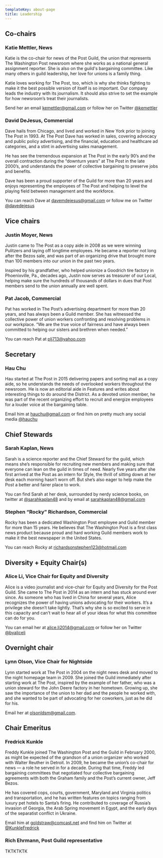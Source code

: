```yaml
---
templateKey: about-page
title: Leadership
---
```


## Co-chairs

### Katie Mettler, News

Katie is the co-chair for news of the Post Guild, the union that represents The Washington Post newsroom where she works as a national general assignment reporter. She is also on the guild's bargaining committee. Like many others in guild leadership, her love for unions is a family thing.

Katie loves working for The Post, too, which is why she thinks fighting to make it the best possible version of itself is so important. Our company leads the industry with its journalism. It should also strive to set the example for how newsroom’s treat their journalists.

Send her an email [kemettler@gmail.com](mailto:kemettler@gmail.com) or follow her on Twitter [@kemettler](https://twitter.com/@kemettler)

### David DeJesus, Commercial

Dave hails from Chicago, and lived and worked in New York prior to joining The Post in 1993. At The Post Dave has worked in sales, covering advocacy and public policy advertising, and the financial, education and healthcare ad categories, and a stint in advertising sales management.

He has see the tremendous expansion at The Post in the early 90’s and the overall contraction during the “downturn years” at The Post in the late 2000’s, and understands the power of collective bargaining to preserve jobs and benefits.

Dave has been a proud supporter of the Guild for more than 20 years and enjoys representing the employees of The Post and helping to level the playing field between management and the workforce.

You can reach Dave at [davemdejesus@gmail.com](mailto:davemdejesus@gmail.com) or follow me on Twitter [@davedejesus](https://twitter.com/@davedejesus)

## Vice chairs

### Justin Moyer, News

Justin came to The Post as a copy aide in 2008 as we were winning Pulitzers and laying off longtime employees. He became a reporter not long after the Bezos sale, and was part of an organizing drive that brought more than 100 members into our union in the past two years.

Inspired by his grandfather, who helped unionize a Goodrich tire factory in Phoenixville, Pa., decades ago, Justin now serves as treasurer of our Local, helping make sure the hundreds of thousands of dollars in dues that Post members send to the union annually are well spent.

### Pat Jacob, Commercial

Pat has worked in The Post’s advertising department for more than 20 years, and has always been a Guild member. She has witnessed the collective power of union workers confronting and resolving problems in our workplace. “We are the true voice of fairness and have always been committed to helping our sisters and brethren when needed.”

You can reach Pat at [plj713@yahoo.com](mailto:plj713@yahoo.com)

## Secretary

### Hau Chu

Hau started at The Post in 2015 delivering papers and sorting mail as a copy aide, so he understands the needs of overlooked workers throughout the newsroom. He is now an editorial aide in Features and writes about interesting things to do around the District. As a devoted union member, he was part of the recent organizing effort to recruit and energize employees for a louder voice at the bargaining table.

Email him at [hauchu@gmail.com](mailto:hauchu@gmail.com) or find him on pretty much any social media [@hauchu](https://twitter.com/hauchu)

## Chief Stewards

### Sarah Kaplan, News

Sarah is a science reporter and the Chief Steward for the guild, which means she’s responsible for recruiting new members and making sure that everyone can lean on the guild in times of need. Nearly five years after she first arrived at the Post as an intern for Style, the thrill of sitting down at her desk each morning hasn’t worn off. But she’s also eager to help make the Post a better and fairer place to work.

You can find Sarah at her desk, surrounded by nerdy science books, on twitter at [@sarahkaplan48](https://twitter.com/sarahkaplan48) and by email at [sarahkaplan48@gmail.com](mailto:sarahkaplan48@gmail.com)

### Stephen “Rocky” Richardson, Commercial

Rocky has been a dedicated Washington Post employee and Guild member for more than 15 years. He believes that The Washington Post is a first class news product because proud and hard working Guild members work to make it the best newspaper in the United States.

You can reach Rocky at [richardsonstephen123@hotmail.com](mailto:richardsonstephen123@hotmail.com)

## Diversity + Equity Chair(s)

### Alice Li, Vice Chair for Equity and Diversity

Alice is a video journalist and vice-chair for Equity and Diversity for the Post Guild. She came to The Post in 2014 as an intern and has stuck around ever since. As someone who has lived in China for several years, Alice recognizes the power of having unions advocating for their workers. It’s a privilege she doesn’t take lightly. That’s why she is so excited to serve in this capacity and can’t wait to hear all of your ideas for what this committee can do for you.

You can email her at [alice.li2014@gmail.com](mailto:alice.li2014@gmail.com) or follow her on Twitter [@byaliceli](https://twitter.com/byaliceli)

## Overnight chair

### Lynn Olson, Vice Chair for Nightside

Lynn started work at The Post in 2004 on the night news desk and moved to the night homepage team in 2009. She joined the Guild immediately after starting work at The Post, inspired by the example of her father, who was a union steward for the John Deere factory in her hometown. Growing up, she saw the importance of the union to her dad and the people he worked with, and she wanted to be part of advocating for her coworkers, just as he did for his.

Email her at [olsonldsm@gmail.com](mailto:olsonldsm@gmail.com).

## Chair Emeritus

### Fredrick Kunkle

Freddy Kunkle joined The Washington Post and the Guild in February 2000, as might be expected of the grandson of a union organizer who worked with Walter Reuther in Detroit. In 2009, he became the union’s co-chair for news — a role he served in for a decade. During that time, Freddy led bargaining committees that negotiated four collective bargaining agreements with both the Graham family and the Post’s current owner, Jeff Bezos.

He has covered cops, courts, government, Maryland and Virginia politics and transportation, and he has written features on topics ranging from luxury pet hotels to Santa’s firing. He contributed to coverage of Russia’s invasion of Georgia, the Arab Spring movement in Egypt, and the early days of the separatist conflict in Ukraine.

Email him at [goldstraw@comcast.net](mailto:goldstraw@comcast.net) and find him on Twitter at [@KunkleFredrick](https://twitter.com/KunkleFredrick)

### Rich Ehrmann, Post Guild representative

TKTKTKTK
